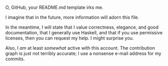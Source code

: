 O, GitHub, your README.md template irks me.

I imagine that in the future, more information will adorn this file.

In the meantime, I will state that I value correctness, elegance, and good documentation, that I generally use Haskell, and that if you use permissive licenses, then you can request my help.  I might surprise you.

Also, I *am* at least *somewhat* active with this account.  The contribution graph is just not terribly accurate; I use a nonsense e-mail address for my commits.
